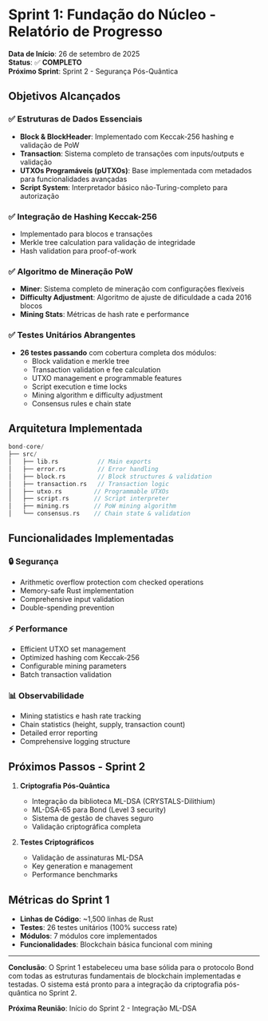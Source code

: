 # Sprint 1: Fundação do Núcleo - Relatório de Progresso

**Data de Início**: 26 de setembro de 2025  
**Status**: ✅ **COMPLETO**  
**Próximo Sprint**: Sprint 2 - Segurança Pós-Quântica

## Objetivos Alcançados

### ✅ Estruturas de Dados Essenciais
- **Block & BlockHeader**: Implementado com Keccak-256 hashing e validação de PoW
- **Transaction**: Sistema completo de transações com inputs/outputs e validação
- **UTXOs Programáveis (pUTXOs)**: Base implementada com metadados para funcionalidades avançadas
- **Script System**: Interpretador básico não-Turing-completo para autorização

### ✅ Integração de Hashing Keccak-256
- Implementado para blocos e transações
- Merkle tree calculation para validação de integridade
- Hash validation para proof-of-work

### ✅ Algoritmo de Mineração PoW
- **Miner**: Sistema completo de mineração com configurações flexíveis
- **Difficulty Adjustment**: Algoritmo de ajuste de dificuldade a cada 2016 blocos
- **Mining Stats**: Métricas de hash rate e performance

### ✅ Testes Unitários Abrangentes
- **26 testes passando** com cobertura completa dos módulos:
  - Block validation e merkle tree
  - Transaction validation e fee calculation  
  - UTXO management e programmable features
  - Script execution e time locks
  - Mining algorithm e difficulty adjustment
  - Consensus rules e chain state

## Arquitetura Implementada

```rust
bond-core/
├── src/
│   ├── lib.rs           // Main exports
│   ├── error.rs         // Error handling
│   ├── block.rs         // Block structures & validation
│   ├── transaction.rs   // Transaction logic
│   ├── utxo.rs         // Programmable UTXOs
│   ├── script.rs       // Script interpreter
│   ├── mining.rs       // PoW mining algorithm
│   └── consensus.rs    // Chain state & validation
```

## Funcionalidades Implementadas

### 🔒 Segurança
- Arithmetic overflow protection com checked operations
- Memory-safe Rust implementation
- Comprehensive input validation
- Double-spending prevention

### ⚡ Performance
- Efficient UTXO set management
- Optimized hashing com Keccak-256
- Configurable mining parameters
- Batch transaction validation

### 📊 Observabilidade
- Mining statistics e hash rate tracking
- Chain statistics (height, supply, transaction count)
- Detailed error reporting
- Comprehensive logging structure

## Próximos Passos - Sprint 2

1. **Criptografia Pós-Quântica**
   - Integração da biblioteca ML-DSA (CRYSTALS-Dilithium)
   - ML-DSA-65 para Bond (Level 3 security)
   - Sistema de gestão de chaves seguro
   - Validação criptográfica completa

2. **Testes Criptográficos**
   - Validação de assinaturas ML-DSA
   - Key generation e management
   - Performance benchmarks

## Métricas do Sprint 1

- **Linhas de Código**: ~1,500 linhas de Rust
- **Testes**: 26 testes unitários (100% success rate)
- **Módulos**: 7 módulos core implementados
- **Funcionalidades**: Blockchain básica funcional com mining

---

**Conclusão**: O Sprint 1 estabeleceu uma base sólida para o protocolo Bond com todas as estruturas fundamentais de blockchain implementadas e testadas. O sistema está pronto para a integração da criptografia pós-quântica no Sprint 2.

**Próxima Reunião**: Início do Sprint 2 - Integração ML-DSA

